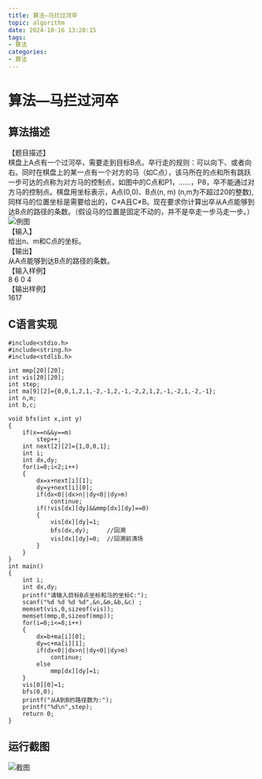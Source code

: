 ```yaml
---
title: 算法—马拦过河卒
topic: algorithm
date: 2024-10-16 13:20:15
tags:
- 算法
categories: 
- 算法
---
```

# 算法—马拦过河卒

## 算法描述

【题目描述】  
棋盘上A点有一个过河卒，需要走到目标B点。卒行走的规则：可以向下、或者向右。同时在棋盘上的某一点有一个对方的马（如C点），该马所在的点和所有跳跃一步可达的点称为对方马的控制点，如图中的C点和P1，……，P8，卒不能通过对方马的控制点。棋盘用坐标表示，A点\(0,0\)、B点\(n, m\) \(n,m为不超过20的整数\),同样马的位置坐标是需要给出的，C≠A且C≠B。现在要求你计算出卒从A点能够到达B点的路径的条数。（假设马的位置是固定不动的，并不是卒走一步马走一步。）  
![例图](https://cdn.jsdelivr.net/gh/GEM-Jay/images/malanguoheju.gif)  
【输入】  
给出n、m和C点的坐标。  
【输出】  
从A点能够到达B点的路径的条数。  
【输入样例】  
8 6 0 4  
【输出样例】  
1617

## C语言实现

```代码
#include<stdio.h>
#include<string.h>
#include<stdlib.h>
 
int mmp[20][20];
int vis[20][20];
int step;
int ma[9][2]={0,0,1,2,1,-2,-1,2,-1,-2,2,1,2,-1,-2,1,-2,-1};
int n,m;
int b,c;
 
void bfs(int x,int y)
{
    if(x==n&&y==m)
        step++;
    int next[2][2]={1,0,0,1};
    int i;
    int dx,dy;
    for(i=0;i<2;i++)
    {
        dx=x+next[i][1];
        dy=y+next[i][0];
        if(dx<0||dx>n||dy<0||dy>m)
            continue;
        if(!vis[dx][dy]&&mmp[dx][dy]==0)
        {
            vis[dx][dy]=1;
            bfs(dx,dy);		//回溯
            vis[dx][dy]=0;	//回溯前清场
        }
    }
}
int main()
{
    int i;
    int dx,dy;
	printf("请输入目标B点坐标和马的坐标C:");
    scanf("%d %d %d %d",&n,&m,&b,&c) ;
    memset(vis,0,sizeof(vis));
    memset(mmp,0,sizeof(mmp));
    for(i=0;i<=8;i++)
    {
        dx=b+ma[i][0];
        dy=c+ma[i][1];
        if(dx<0||dx>n||dy<0||dy>m)
            continue;
        else
            mmp[dx][dy]=1;
    }
    vis[0][0]=1;
    bfs(0,0);
	printf("从A到B的路径数为:");
    printf("%d\n",step);
    return 0;
}
```

## 运行截图

![截图](https://cdn.jsdelivr.net/gh/GEM-Jay/images/%E5%AE%9E%E9%AA%8C%E4%B8%83%E6%88%AA%E5%9B%BE.jpg)